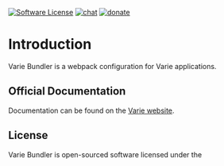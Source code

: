 [![Software License](https://img.shields.io/badge/license-MIT-brightgreen.svg?style=flat-square)](https://github.com/variejs/framework/blob/master/LICENSE)
[![chat](https://img.shields.io/badge/chat-discord-7289DA.svg?style=flat-square)](https://discordapp.com/invite/yjBtbvm)
[![donate](https://img.shields.io/badge/$-donate-ff5f5f.svg?style=flat-square)](https://www.paypal.me/lukepolo)

# Introduction

Varie Bundler is a webpack configuration for Varie applications.

## Official Documentation

Documentation can be found on the [Varie website](https://varie.io/docs/latest/varie-bundler).

## License

Varie Bundler is open-sourced software licensed under the
